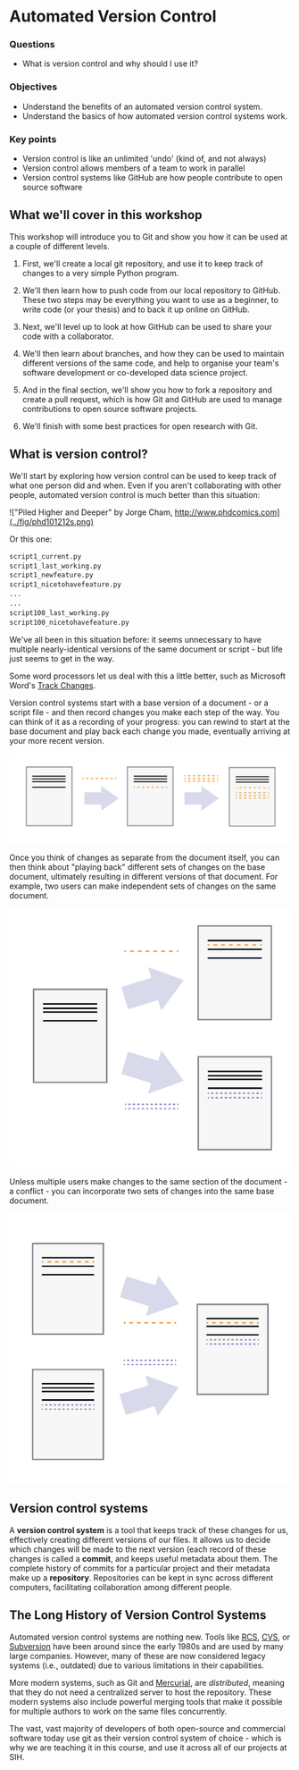 # Automated Version Control

<div class="questions">

### Questions

- What is version control and why should I use it?
</div>

<div class="objectives">

### Objectives

- Understand the benefits of an automated version control system.
- Understand the basics of how automated version control systems work.

</div>  

<div class="keypoints">

### Key points

- Version control is like an unlimited 'undo' (kind of, and not always)
- Version control allows members of a team to work in parallel
- Version control systems like GitHub are how people contribute to open source software

</div>  

## What we'll cover in this workshop

This workshop will introduce you to Git and show you how it can be used at a
couple of different levels.

1. First, we'll create a local git repository, and use it to keep track of changes to a very simple Python program. 

2. We'll then learn how to push code from our local repository to GitHub. These two steps may be everything you want to use as a beginner, to write code (or your thesis) and to back it up online on GitHub.

3. Next, we'll level up to look at how GitHub can be used to share your code with a collaborator. 

4. We'll then learn about branches, and how they can be used to maintain different versions of the same code, and help to organise your team's software development or co-developed data science project.

5. And in the final section, we'll show you how to fork a repository and create a pull request, which is how Git and GitHub are used to manage contributions to open source software projects.

6. We'll finish with some best practices for open research with Git.

## What is version control?

We'll start by exploring how version control can be used to keep track of what
one person did and when. Even if you aren't collaborating with other people,
automated version control is much better than this situation:

!["Piled Higher and Deeper" by Jorge Cham, http://www.phdcomics.com](../fig/phd101212s.png)

Or this one:

```sh
script1_current.py
script1_last_working.py
script1_newfeature.py
script1_nicetohavefeature.py
...
...
script100_last_working.py
script100_nicetohavefeature.py
```


We've all been in this situation before: it seems unnecessary to have multiple nearly-identical versions of the same document or script - but life just seems to get in the way.

Some word processors let us deal with this a little better, such as Microsoft Word's 
[Track Changes](https://support.office.com/en-us/article/Track-changes-in-Word-197ba630-0f5f-4a8e-9a77-3712475e806a).

Version control systems start with a base version of a document - or a script file - and then record changes you make each step of the way. You can think of it as a recording of your progress: you can rewind to start at the base document and play back each change you made, eventually arriving at your more recent version.

![Changes Are Saved Sequentially](../fig/play-changes.svg)

Once you think of changes as separate from the document itself, you can then think about "playing back" different sets of changes on the base document, ultimately resulting in different versions of that document. For example, two users can make independent sets of changes on the same document. 

![Different Versions Can be Saved](../fig/versions.svg)

Unless multiple users make changes to the same section of the document - a conflict - you can  incorporate two sets of changes into the same base document.

![Multiple Versions Can be Merged](../fig/merge.svg)

## Version control systems

A **version control system** is a tool that keeps track of these changes for us, effectively creating different versions of our files. It allows us to decide
which changes will be made to the next version (each record of these changes is called a **commit**, and keeps useful metadata
about them. The complete history of commits for a particular project and their metadata make up a **repository**.
Repositories can be kept in sync across different computers, facilitating collaboration among different people.

## The Long History of Version Control Systems

Automated version control systems are nothing new.
Tools like [RCS](https://en.wikipedia.org/wiki/Revision_Control_System), [CVS](https://en.wikipedia.org/wiki/Concurrent_Versions_System), or [Subversion](https://en.wikipedia.org/wiki/Apache_Subversion) have been around since the early 1980s and are used by many large companies.
However, many of these are now considered legacy systems (i.e., outdated) due to various  limitations in their capabilities.

More modern systems, such as Git and [Mercurial](https://swcarpentry.github.io/hg-novice/), are *distributed*, meaning that they do not need a centralized server to host the repository.
These modern systems also include powerful merging tools that make it possible for multiple authors to work on the same files concurrently.

The vast, vast majority of developers of both open-source and commercial software today use git as their version control system of choice - which is why we are teaching it in this course, and use it across all of our projects at SIH.

